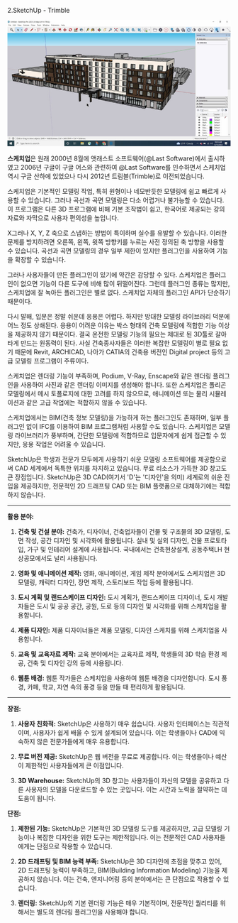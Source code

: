 2.SketchUp - Trimble 
<p align="center">
  <img src="../../../img/sketchup.jpg" alt="Advanced Digital" width = "600px">
</p>

**스케치업**은 원래 2000년 8월에 앳래스트 소프트웨어(@Last Software)에서 출시하였고 2006년 구글이 구글 어스와 관련하여 @Last Software를 인수하면서 스케치업 역시 구글 산하에 있었으나 다시 2012년 트림블(Trimble)로 이전되었습니다.

스케치업은 기본적인 모델링 작업, 특히 원형이나 네모반듯한 모델링에 쉽고 빠르게 사용할 수 있습니다. 그러나 곡선과 곡면 모델링은 다소 어렵거나 불가능할 수 있습니다. 이 프로그램은 다른 3D 프로그램에 비해 기본 조작법이 쉽고, 한국어로 제공되는 강의 자료와 자막으로 사용자 편의성을 높입니다.

X그러나 X, Y, Z 축으로 스냅하는 방법이 특이하며 실수를 유발할 수 있습니다. 이러한 문제를 방지하려면 오른쪽, 왼쪽, 윗쪽 방향키를 누르는 사전 정의된 축 방향을 사용할 수 있습니다. 곡선과 곡면 모델링의 경우 일부 제한이 있지만 플러그인을 사용하여 기능을 확장할 수 있습니다.

그러나 사용자들이 만든 플러그인이 있기에 약간은 감당할 수 있다. 스케치업은 플러그인이 없으면 기능이 다른 도구에 비해 많이 뒤떨어진다. 그런데 플러그인 종류는 많지만, 스케치업에 잘 녹아든 플러그인은 별로 없다. 스케치업 자체의 플러그인 API가 단순하기 때문이다.

다시 말해, 입문은 정말 쉬운데 응용은 어렵다. 하지만 방대한 모델링 라이브러리 덕분에 어느 정도 상쇄된다. 응용이 어려운 이유는 박스 형태의 건축 모델링에 적합한 기능 이상을 제공하지 않기 때문이다. 결국 온전한 모델링 기능의 필요는 제대로 된 3D툴로 갈아타게 만드는 원동력이 된다. 사실 건축종사자들은 이러한 복잡한 모델링이 별로 필요 없기 때문에 Revit, ARCHICAD, 나아가 CATIA의 건축용 버전인 Digital project 등의 고급 모델링 프로그램이 주류이다.

스케치업은 렌더링 기능이 부족하며, Podium, V-Ray, Enscape와 같은 렌더링 플러그인을 사용하여 사진과 같은 렌더링 이미지를 생성해야 합니다. 또한 스케치업은 폴리곤 모델링에서 메시 토폴로지에 대한 고려를 하지 않으므로, 애니메이션 또는 물리 시뮬레이션과 같은 고급 작업에는 적합하지 않을 수 있습니다.

스케치업에서는 BIM(건축 정보 모델링)을 가능하게 하는 플러그인도 존재하며, 일부 플러그인 없이 IFC를 이용하여 BIM 프로그램처럼 사용할 수도 있습니다. 스케치업은 모델링 라이브러리가 풍부하며, 간단한 모델링에 적합하므로 입문자에게 쉽게 접근할 수 있지만, 응용 작업은 어려울 수 있습니다.

SketchUp은 학생과 전문가 모두에게 사용하기 쉬운 모델링 소프트웨어를 제공함으로써 CAD 세계에서 독특한 위치를 차지하고 있습니다. 무료 리소스가 가득한 3D 창고도 큰 장점입니다. SketchUp은 3D CAD(여기서 'D'는 '디자인'을 의미) 세계로의 쉬운 진입을 제공하지만, 전문적인 2D 드래프팅 CAD 또는 BIM 플랫폼으로 대체하기에는 적합하지 않습니다.

----
**활용 분야:**

1. **건축 및 건설 분야:** 건축가, 디자이너, 건축업자들이 건물 및 구조물의 3D 모델링, 도면 작성, 공간 디자인 및 시각화에 활용됩니다. 실내 및 실외 디자인, 건물 프로토타입, 가구 및 인테리어 설계에 사용됩니다. 국내에서는 건축현상설계, 공동주택LH 현상공모에서도 널리 사용됩니다.

2. **영화 및 애니메이션 제작:** 영화, 애니메이션, 게임 제작 분야에서도 스케치업은 3D 모델링, 캐릭터 디자인, 장면 제작, 스토리보드 작업 등에 활용됩니다.

3. **도시 계획 및 랜드스케이프 디자인:** 도시 계획가, 랜드스케이프 디자이너, 도시 개발자들은 도시 및 공공 공간, 공원, 도로 등의 디자인 및 시각화를 위해 스케치업을 활용합니다.

4. **제품 디자인:** 제품 디자이너들은 제품 모델링, 디자인 스케치를 위해 스케치업을 사용합니다.

5. **교육 및 교육자료 제작:** 교육 분야에서는 교육자료 제작, 학생들의 3D 학습 환경 제공, 건축 및 디자인 강의 등에 사용됩니다.

6. **웹툰 배경:** 웹툰 작가들은 스케치업을 사용하여 웹툰 배경을 디자인합니다. 도시 풍경, 카페, 학교, 자연 속의 풍경 등을 만들 때 편리하게 활용됩니다.

----

**장점:**

1. **사용자 친화적:** SketchUp은 사용하기 매우 쉽습니다. 사용자 인터페이스는 직관적이며, 사용자가 쉽게 배울 수 있게 설계되어 있습니다. 이는 학생들이나 CAD에 익숙하지 않은 전문가들에게 매우 유용합니다.

2. **무료 버전 제공:** SketchUp은 웹 버전을 무료로 제공합니다. 이는 학생들이나 예산이 제한적인 사용자들에게 큰 이점입니다.

3. **3D Warehouse:** SketchUp의 3D 창고는 사용자들이 자신의 모델을 공유하고 다른 사용자의 모델을 다운로드할 수 있는 곳입니다. 이는 시간과 노력을 절약하는 데 도움이 됩니다.

**단점:**

1. **제한된 기능:** SketchUp은 기본적인 3D 모델링 도구를 제공하지만, 고급 모델링 기능이나 복잡한 디자인을 위한 도구는 제한적입니다. 이는 전문적인 CAD 사용자들에게는 단점으로 작용할 수 있습니다.

2. **2D 드래프팅 및 BIM 능력 부족:** SketchUp은 3D 디자인에 초점을 맞추고 있어, 2D 드래프팅 능력이 부족하고, BIM(Building Information Modeling) 기능을 제공하지 않습니다. 이는 건축, 엔지니어링 등의 분야에서는 큰 단점으로 작용할 수 있습니다.

3. **렌더링:** SketchUp의 기본 렌더링 기능은 매우 기본적이며, 전문적인 퀄리티를 위해서는 별도의 렌더링 플러그인을 사용해야 합니다.
